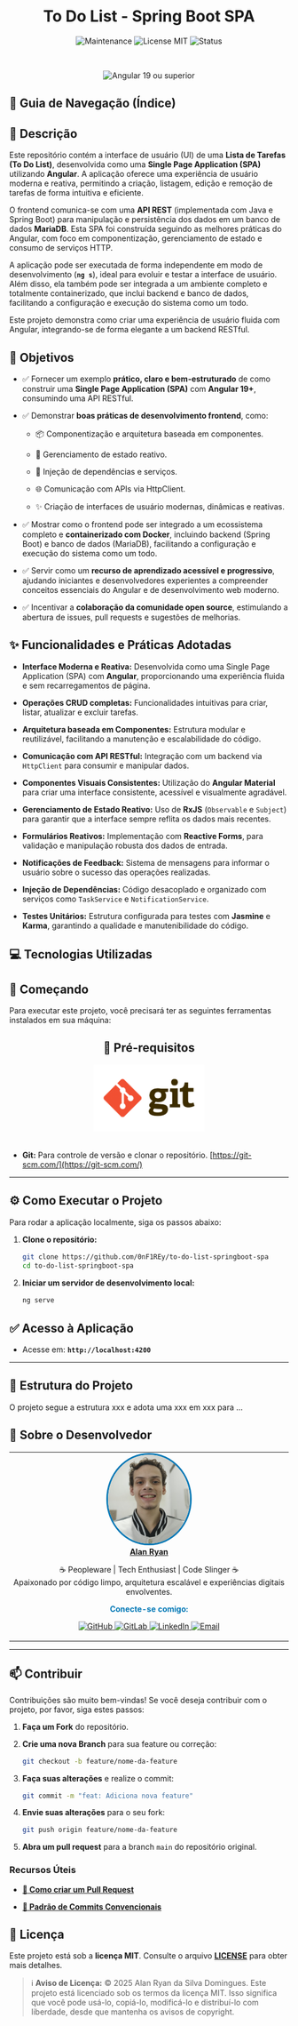 <h1 align="center">
  To Do List - Spring Boot SPA
</h1>

<div align="center">

![Maintenance](https://img.shields.io/maintenance/yes/2025?style=for-the-badge)
![License MIT](https://img.shields.io/badge/license-MIT-blue?style=for-the-badge)
![Status](https://img.shields.io/badge/status-Conclu%C3%ADdo-brightgreen?style=for-the-badge)

<br />

![Angular 19 ou superior](https://img.shields.io/badge/Angular-19%2B-red.svg?style=for-the-badge&logo=angular)

</div>

## 🧭 Guia de Navegação (Índice)

## 📖 Descrição <a name="descricao"></a>

Este repositório contém a interface de usuário (UI) de uma **Lista de Tarefas (To Do List)**, desenvolvida como uma **Single Page Application (SPA)** utilizando **Angular**. A aplicação oferece uma experiência de usuário moderna e reativa, permitindo a criação, listagem, edição e remoção de tarefas de forma intuitiva e eficiente.

O frontend comunica-se com uma **API REST** (implementada com Java e Spring Boot) para manipulação e persistência dos dados em um banco de dados **MariaDB**. Esta SPA foi construída seguindo as melhores práticas do Angular, com foco em componentização, gerenciamento de estado e consumo de serviços HTTP.

A aplicação pode ser executada de forma independente em modo de desenvolvimento (**`ng s`**), ideal para evoluir e testar a interface de usuário. Além disso, ela também pode ser integrada a um ambiente completo e totalmente containerizado, que inclui backend e banco de dados, facilitando a configuração e execução do sistema como um todo.

Este projeto demonstra como criar uma experiência de usuário fluida com Angular, integrando-se de forma elegante a um backend RESTful.

## 🎯 Objetivos <a name="objetivos"></a>

- ✅ Fornecer um exemplo **prático, claro e bem-estruturado** de como construir uma **Single Page Application (SPA)** com **Angular 19+**, consumindo uma API RESTful.

- ✅ Demonstrar **boas práticas de desenvolvimento frontend**, como:

  - 📦 Componentização e arquitetura baseada em componentes.

  - 🔄 Gerenciamento de estado reativo.

  - 🧩 Injeção de dependências e serviços.

  - 🌐 Comunicação com APIs via HttpClient.

  - ✨ Criação de interfaces de usuário modernas, dinâmicas e reativas.

- ✅ Mostrar como o frontend pode ser integrado a um ecossistema completo e **containerizado com Docker**, incluindo backend (Spring Boot) e banco de dados (MariaDB), facilitando a configuração e execução do sistema como um todo.

- ✅ Servir como um **recurso de aprendizado acessível e progressivo**, ajudando iniciantes e desenvolvedores experientes a compreender conceitos essenciais do Angular e de desenvolvimento web moderno.

- ✅ Incentivar a **colaboração da comunidade open source**, estimulando a abertura de issues, pull requests e sugestões de melhorias.

## ✨ Funcionalidades e Práticas Adotadas <a name="funcionalidades"></a>

- **Interface Moderna e Reativa:** Desenvolvida como uma Single Page Application (SPA) com **Angular**, proporcionando uma experiência fluida e sem recarregamentos de página.

- **Operações CRUD completas:** Funcionalidades intuitivas para criar, listar, atualizar e excluir tarefas.

- **Arquitetura baseada em Componentes:** Estrutura modular e reutilizável, facilitando a manutenção e escalabilidade do código.

- **Comunicação com API RESTful:** Integração com um backend via `HttpClient` para consumir e manipular dados.

- **Componentes Visuais Consistentes:** Utilização do **Angular Material** para criar uma interface consistente, acessível e visualmente agradável.

- **Gerenciamento de Estado Reativo:** Uso de **RxJS** (`Observable` e `Subject`) para garantir que a interface sempre reflita os dados mais recentes.

- **Formulários Reativos:** Implementação com **Reactive Forms**, para validação e manipulação robusta dos dados de entrada.

- **Notificações de Feedback:** Sistema de mensagens para informar o usuário sobre o sucesso das operações realizadas.

- **Injeção de Dependências:** Código desacoplado e organizado com serviços como `TaskService` e `NotificationService`.

- **Testes Unitários:** Estrutura configurada para testes com **Jasmine** e **Karma**, garantindo a qualidade e manutenibilidade do código.

## 💻 Tecnologias Utilizadas <a name="tecnologias"></a>

## 🚀 Começando

Para executar este projeto, você precisará ter as seguintes ferramentas instalados em sua máquina:

<div align="center">

## 🔧 Pré-requisitos <a name="requisitos"></a>

<a href="https://git-scm.com/" target="_blank">
  <img src="./readme_images/git-logo.png" width="200" alt="Git Logo" />
</a>

</div>

<br />

- **Git:** Para controle de versão e clonar o repositório. [https://git-scm.com/](https://git-scm.com/)

---

## ⚙️ Como Executar o Projeto <a name="execucao"></a>

Para rodar a aplicação localmente, siga os passos abaixo:

1.  **Clone o repositório:**

    ```bash
    git clone https://github.com/0nF1REy/to-do-list-springboot-spa
    cd to-do-list-springboot-spa
    ```

2.  **Iniciar um servidor de desenvolvimento local:**

    ```bash
    ng serve
    ```

## ✅ Acesso à Aplicação <a name="acesso"></a>

- Acesse em: **`http://localhost:4200`**

---

## 📁 Estrutura do Projeto <a name="estrutura"></a>

O projeto segue a estrutura xxx e adota uma xxx em xxx para ...

## 👤 Sobre o Desenvolvedor <a name="desenvolvedor"></a>

<table>
  <tr>
    <td align="center">
      <a href="https://github.com/0nF1REy" target="_blank">
        <img src="./readme_images/alan-ryan.jpg" height="160px" style="border-radius: 50%; border: 3px solid #0077B5;" alt="Foto de Alan Ryan"/><br>
        <b>Alan Ryan</b>
      </a>
      <p>
        ☕ Peopleware | Tech Enthusiast | Code Slinger ☕<br>
        Apaixonado por código limpo, arquitetura escalável e experiências digitais envolventes.
      </p>
      <p style="font-weight: bold; color: #0077B5;">
        Conecte-se comigo:
      </p>
      <p>
        <a href="https://github.com/0nF1REy" target="_blank">
          <img src="https://img.shields.io/badge/GitHub-0nF1REy-181717?style=flat&logo=github" alt="GitHub">
        </a>
        <a href="https://gitlab.com/alanryan619" target="_blank">
          <img src="https://img.shields.io/badge/GitLab-@0nF1REy-FCA121?style=flat&logo=gitlab" alt="GitLab">
        </a>
        <a href="https://www.linkedin.com/in/alan-ryan-b115ba228" target="_blank">
          <img src="https://img.shields.io/badge/LinkedIn-Alan_Ryan-0077B5?style=flat&logo=linkedin" alt="LinkedIn">
        </a>
        <a href="mailto:alanryan619@gmail.com" target="_blank">
          <img src="https://img.shields.io/badge/Email-alanryan619@gmail.com-D14836?style=flat&logo=gmail" alt="Email">
        </a>
      </p>
    </td>
  </tr>
</table>

</div>

---

## 📫 Contribuir <a name="contribuicao"></a>

Contribuições são muito bem-vindas! Se você deseja contribuir com o projeto, por favor, siga estes passos:

1.  **Faça um Fork** do repositório.

2.  **Crie uma nova Branch** para sua feature ou correção:

    ```bash
    git checkout -b feature/nome-da-feature
    ```

3.  **Faça suas alterações** e realize o commit:

    ```bash
    git commit -m "feat: Adiciona nova feature"
    ```

4.  **Envie suas alterações** para o seu fork:

    ```bash
    git push origin feature/nome-da-feature
    ```

5.  **Abra um pull request** para a branch `main` do repositório original.

### Recursos Úteis

- **<a href="https://www.atlassian.com/br/git/tutorials/making-a-pull-request" target="_blank">📝 Como criar um Pull Request</a>**

- **<a href="https://www.conventionalcommits.org/en/v1.0.0/" target="_blank">💾 Padrão de Commits Convencionais</a>**

## 📜 Licença <a name="licenca"></a>

Este projeto está sob a **licença MIT**. Consulte o arquivo **[LICENSE](LICENSE)** para obter mais detalhes.

> ℹ️ **Aviso de Licença:** © 2025 Alan Ryan da Silva Domingues. Este projeto está licenciado sob os termos da licença MIT. Isso significa que você pode usá-lo, copiá-lo, modificá-lo e distribuí-lo com liberdade, desde que mantenha os avisos de copyright.

